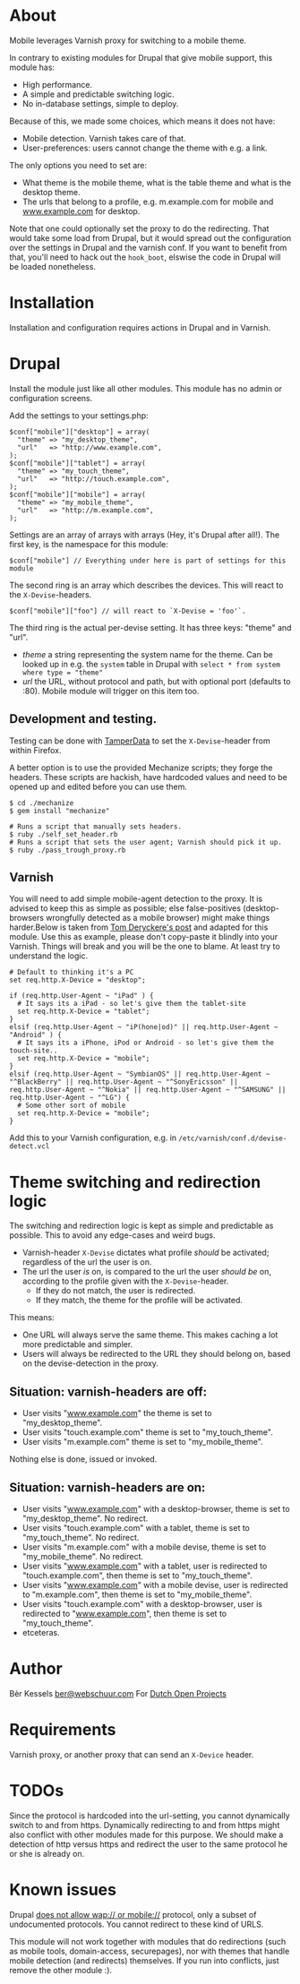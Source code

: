 # About

Mobile leverages Varnish proxy for switching to a mobile theme. 

In contrary to existing modules for Drupal that give mobile support,
this module has:
* High performance.
* A simple and predictable switching logic.
* No in-database settings, simple to deploy.

Because of this, we made some choices, which means it does not have:
* Mobile detection. Varnish takes care of that.
* User-preferences: users cannot change the theme with e.g. a link.

The only options you need to set are:
* What theme is the mobile theme, what is the table theme and what is the desktop theme.
* The urls that belong to a profile, e.g. m.example.com for mobile and www.example.com for desktop.

Note that one could optionally set the proxy to do the redirecting. That
would take some load from Drupal, but it would spread out the
configuration over the settings in Drupal and the varnish conf. If you
want to benefit from that, you'll need to hack out the `hook_boot`,
elswise the code in Drupal will be loaded nonetheless.

# Installation
Installation and configuration requires actions in Drupal and in
Varnish.

# Drupal
Install the module just like all other modules. This module has no admin
or configuration screens.

Add the settings to your settings.php:

    $conf["mobile"]["desktop"] = array(
      "theme" => "my_desktop_theme",
      "url"   => "http://www.example.com",
    );
    $conf["mobile"]["tablet"] = array(
      "theme" => "my_touch_theme",
      "url"   => "http://touch.example.com",
    );
    $conf["mobile"]["mobile"] = array(
      "theme" => "my_mobile_theme",
      "url"   => "http://m.example.com",
    );

Settings are an array of arrays with arrays (Hey, it's Drupal after all!). The first
key, is the namespace for this module:

    $conf["mobile"] // Everything under here is part of settings for this module

The second ring is an array which describes the devices. This will react
to the `X-Devise`-headers. 

    $conf["mobile"]["foo"] // will react to `X-Devise = 'foo'`.

The third ring is the actual per-devise setting. It has three keys:
"theme" and "url".

* *theme*  a string representing the system name for the theme. Can be
  looked up in e.g. the `system` table in Drupal with 
    `select * from system where type = "theme"`
* *url* the URL, without protocol and path, but with optional port
  (defaults to :80). Mobile module will trigger on this item too.

## Development and testing.

Testing can be done with [TamperData](https://addons.mozilla.org/en-US/firefox/addon/tamper-data/) to set the `X-Devise`-header from within Firefox.

A better option is to use the provided Mechanize scripts; they forge the
headers. These scripts are hackish, have hardcoded values and need to be
opened up and edited before you can use them.

    $ cd ./mechanize
    $ gem install "mechanize"

    # Runs a script that manually sets headers.
    $ ruby ./self_set_header.rb
    # Runs a script that sets the user agent; Varnish should pick it up.
    $ ruby ./pass_trough_proxy.rb

## Varnish

You will need to add simple mobile-agent detection to the proxy. It is
advised to keep this as simple as possible; else false-positives
(desktop-browsers wrongfully detected as a mobile browser) might make
things harder.Below is taken from [Tom Deryckere's post](http://www.eldeto.com/content/mobile-device-detection-varnish-0)
and adapted for this module. Use this as example, please don't copy-paste it blindly into your Varnish. Things
will break and you will be the one to blame. At least try to understand
the logic.

    # Default to thinking it's a PC
    set req.http.X-Device = "desktop";

    if (req.http.User-Agent ~ "iPad" ) {
      # It says its a iPad - so let's give them the tablet-site
      set req.http.X-Device = "tablet";
    }
    elsif (req.http.User-Agent ~ "iP(hone|od)" || req.http.User-Agent ~ "Android" ) {
      # It says its a iPhone, iPod or Android - so let's give them the touch-site..
      set req.http.X-Device = "mobile";
    }
    elsif (req.http.User-Agent ~ "SymbianOS" || req.http.User-Agent ~ "^BlackBerry" || req.http.User-Agent ~ "^SonyEricsson" || req.http.User-Agent ~ "^Nokia" || req.http.User-Agent ~ "^SAMSUNG" || req.http.User-Agent ~ "^LG") {
      # Some other sort of mobile
      set req.http.X-Device = "mobile";
    }

Add this to your Varnish configuration, e.g. in
`/etc/varnish/conf.d/devise-detect.vcl`

# Theme switching and redirection logic

The switching and redirection logic is kept as simple and predictable as
possible. This to avoid any edge-cases and weird bugs.

* Varnish-header `X-Devise` dictates what profile _should_ be activated;
  regardless of the url the user is on.
* The url the user _is_ on, is compared to the url the user _should be_
  on, according to the profile given with the `X-Devise`-header.
  * If they do not match, the user is redirected.
  * If they match, the theme for the profile will be activated.

This means:

* One URL will always serve the same theme. This makes caching a lot
  more predictable and simpler.
* Users will always be redirected to the URL they should belong on,
  based on the devise-detection in the proxy.

## Situation: varnish-headers are off:
* User visits "www.example.com" the theme is set to "my_desktop_theme".
* User visits "touch.example.com" theme is set to "my_touch_theme".
* User visits "m.example.com" theme is set to "my_mobile_theme".

Nothing else is done, issued or invoked.

## Situation: varnish-headers are on:
* User visits "www.example.com" with a desktop-browser, theme is set to "my_desktop_theme". No redirect.
* User visits "touch.example.com" with a tablet, theme is set to "my_touch_theme". No redirect.
* User visits "m.example.com" with a mobile devise, theme is set to "my_mobile_theme". No redirect.
* User visits "www.example.com" with a tablet, user is redirected to "touch.example.com", then theme is set to "my_touch_theme".
* User visits "www.example.com" with a mobile devise, user is redirected to "m.example.com", then theme is set to "my_mobile_theme".
* User visits "touch.example.com" with a desktop-browser, user is redirected to "www.example.com", then theme is set to "my_touch_theme".
* etceteras.

# Author
Bèr Kessels <ber@webschuur.com>
For [Dutch Open Projects](http://dop.nu/)

# Requirements
Varnish proxy, or another proxy that can send an `X-Device` header.

# TODOs
Since the protocol is hardcoded into the url-setting, you cannot
dynamically switch to and from https. Dynamically redirecting to and
from https might also conflict with other modules made for this purpose.
We should make a detection of http versus https and redirect the user to
the same protocol he or she is already on.

# Known issues
Drupal [does not allow wap:// or mobile://](http://api.drupal.org/api/drupal/includes!common.inc/function/drupal_strip_dangerous_protocols/7) protocol, only a subset of undocumented protocols. You cannot redirect to these kind of URLS.

This module will not work together with modules that do redirections
(such as mobile tools, domain-access, securepages), nor with themes that handle mobile detection (and redirects) themselves. If you run into conflicts, just remove the other module :).
